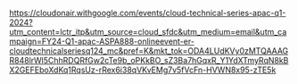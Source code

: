 https://cloudonair.withgoogle.com/events/cloud-technical-series-apac-q1-2024?utm_content=lctr_itp&utm_source=cloud_sfdc&utm_medium=email&utm_campaign=FY24-Q1-apac-ASPA888-onlineevent-er-cloudtechnicalseriesq124_mc&pref=K&mkt_tok=ODA4LUdKVy0zMTQAAAGR848lrWl5ChhRDQRfGw2cTe9b_oPKkBO_sZ3Ba7hGqxR_Y1YdXTmyRqN8kBX2GEFEboXdKq1RqsUz-rRex6i38qVKvEMg7v5fVcFn-HVWN8x95-zTE5k

